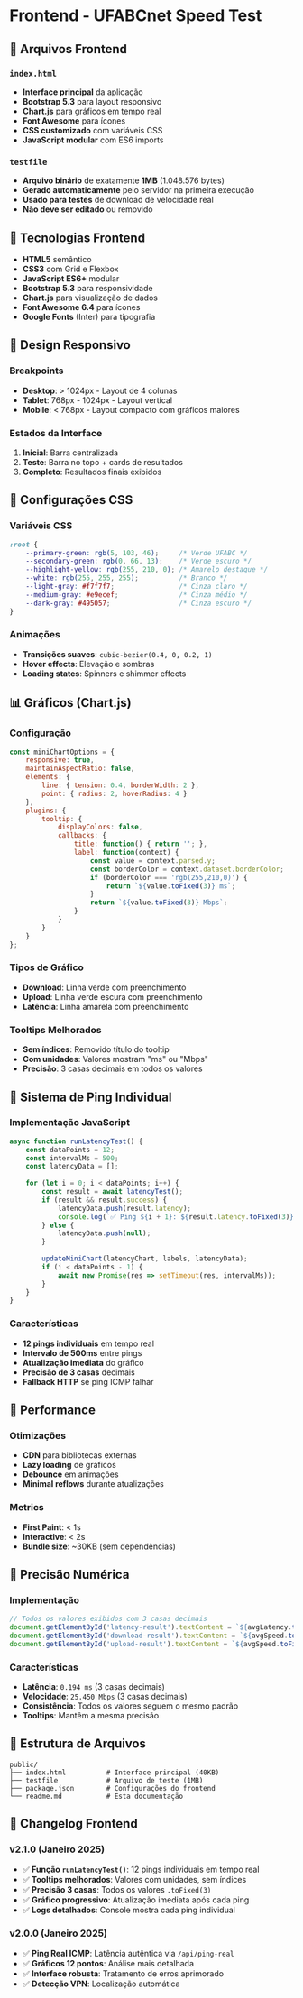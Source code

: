 # Frontend - UFABCnet Speed Test

## 📁 Arquivos Frontend

### `index.html`
- **Interface principal** da aplicação
- **Bootstrap 5.3** para layout responsivo
- **Chart.js** para gráficos em tempo real
- **Font Awesome** para ícones
- **CSS customizado** com variáveis CSS
- **JavaScript modular** com ES6 imports

### `testfile`
- **Arquivo binário** de exatamente **1MB** (1.048.576 bytes)
- **Gerado automaticamente** pelo servidor na primeira execução
- **Usado para testes** de download de velocidade real
- **Não deve ser editado** ou removido

## 🎨 Tecnologias Frontend

- **HTML5** semântico
- **CSS3** com Grid e Flexbox
- **JavaScript ES6+** modular
- **Bootstrap 5.3** para responsividade
- **Chart.js** para visualização de dados
- **Font Awesome 6.4** para ícones
- **Google Fonts** (Inter) para tipografia

## 📱 Design Responsivo

### Breakpoints
- **Desktop**: > 1024px - Layout de 4 colunas
- **Tablet**: 768px - 1024px - Layout vertical
- **Mobile**: < 768px - Layout compacto com gráficos maiores

### Estados da Interface
1. **Inicial**: Barra centralizada
2. **Teste**: Barra no topo + cards de resultados
3. **Completo**: Resultados finais exibidos

## 🔧 Configurações CSS

### Variáveis CSS
```css
:root {
    --primary-green: rgb(5, 103, 46);     /* Verde UFABC */
    --secondary-green: rgb(0, 66, 13);    /* Verde escuro */
    --highlight-yellow: rgb(255, 210, 0); /* Amarelo destaque */
    --white: rgb(255, 255, 255);          /* Branco */
    --light-gray: #f7f7f7;                /* Cinza claro */
    --medium-gray: #e9ecef;               /* Cinza médio */
    --dark-gray: #495057;                 /* Cinza escuro */
}
```

### Animações
- **Transições suaves**: `cubic-bezier(0.4, 0, 0.2, 1)`
- **Hover effects**: Elevação e sombras
- **Loading states**: Spinners e shimmer effects

## 📊 Gráficos (Chart.js)

### Configuração
```javascript
const miniChartOptions = {
    responsive: true,
    maintainAspectRatio: false,
    elements: {
        line: { tension: 0.4, borderWidth: 2 },
        point: { radius: 2, hoverRadius: 4 }
    },
    plugins: {
        tooltip: {
            displayColors: false,
            callbacks: {
                title: function() { return ''; },
                label: function(context) {
                    const value = context.parsed.y;
                    const borderColor = context.dataset.borderColor;
                    if (borderColor === 'rgb(255,210,0)') {
                        return `${value.toFixed(3)} ms`;
                    }
                    return `${value.toFixed(3)} Mbps`;
                }
            }
        }
    }
};
```

### Tipos de Gráfico
- **Download**: Linha verde com preenchimento
- **Upload**: Linha verde escura com preenchimento  
- **Latência**: Linha amarela com preenchimento

### Tooltips Melhorados
- **Sem índices**: Removido título do tooltip
- **Com unidades**: Valores mostram "ms" ou "Mbps"
- **Precisão**: 3 casas decimais em todos os valores

## 🏓 Sistema de Ping Individual

### Implementação JavaScript
```javascript
async function runLatencyTest() {
    const dataPoints = 12;
    const intervalMs = 500;
    const latencyData = [];
    
    for (let i = 0; i < dataPoints; i++) {
        const result = await latencyTest();
        if (result && result.success) {
            latencyData.push(result.latency);
            console.log(`✅ Ping ${i + 1}: ${result.latency.toFixed(3)}ms`);
        } else {
            latencyData.push(null);
        }
        
        updateMiniChart(latencyChart, labels, latencyData);
        if (i < dataPoints - 1) {
            await new Promise(res => setTimeout(res, intervalMs));
        }
    }
}
```

### Características
- **12 pings individuais** em tempo real
- **Intervalo de 500ms** entre pings
- **Atualização imediata** do gráfico
- **Precisão de 3 casas** decimais
- **Fallback HTTP** se ping ICMP falhar

## 🚀 Performance

### Otimizações
- **CDN** para bibliotecas externas
- **Lazy loading** de gráficos
- **Debounce** em animações
- **Minimal reflows** durante atualizações

### Metrics
- **First Paint**: < 1s
- **Interactive**: < 2s
- **Bundle size**: ~30KB (sem dependências)

## 🎯 Precisão Numérica

### Implementação
```javascript
// Todos os valores exibidos com 3 casas decimais
document.getElementById('latency-result').textContent = `${avgLatency.toFixed(3)} ms`;
document.getElementById('download-result').textContent = `${avgSpeed.toFixed(3)} Mbps`;
document.getElementById('upload-result').textContent = `${avgSpeed.toFixed(3)} Mbps`;
```

### Características
- **Latência**: `0.194 ms` (3 casas decimais)
- **Velocidade**: `25.450 Mbps` (3 casas decimais)
- **Consistência**: Todos os valores seguem o mesmo padrão
- **Tooltips**: Mantêm a mesma precisão

## 📁 Estrutura de Arquivos

```
public/
├── index.html          # Interface principal (40KB)
├── testfile            # Arquivo de teste (1MB)
├── package.json        # Configurações do frontend
└── readme.md           # Esta documentação
```

## 📝 Changelog Frontend

### v2.1.0 (Janeiro 2025)
- ✅ **Função `runLatencyTest()`**: 12 pings individuais em tempo real
- ✅ **Tooltips melhorados**: Valores com unidades, sem índices
- ✅ **Precisão 3 casas**: Todos os valores `.toFixed(3)`
- ✅ **Gráfico progressivo**: Atualização imediata após cada ping
- ✅ **Logs detalhados**: Console mostra cada ping individual

### v2.0.0 (Janeiro 2025)
- ✅ **Ping Real ICMP**: Latência autêntica via `/api/ping-real`
- ✅ **Gráficos 12 pontos**: Análise mais detalhada
- ✅ **Interface robusta**: Tratamento de erros aprimorado
- ✅ **Detecção VPN**: Localização automática

